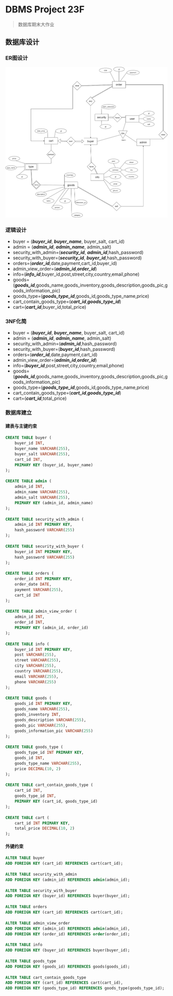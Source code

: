 # DBMS Project 23F 
>数据库期末大作业

## 数据库设计

### ER图设计
<img src="design/ER1.png" style="background-color:#fff;"/>

### 逻辑设计
- buyer = (***buyer_id***, ***buyer_name***, buyer_salt, cart_id)
- admin = (***admin_id***, ***admin_name***, admin_salt)
- security_with_admin=(***security_id***, ***admin_id***,hash_password)
- security_with_buyer=(***security_id***, ***buyer_id***,hash_password)
- orders=(***order_id***,date,payment,cart_id,buyer_id)
- admin_view_order=(***admin_id***,***order_id***)
- info=(***info_id***,buyer_id,post,street,city,country,email,phone)
- goods=(***goods_id***,goods_name,goods_inventory,goods_description,goods_pic,goods_information_pic)
- goods_type=(***goods_type_id***,goods_id,goods_type_name,price)
- cart_contain_goods_type=(***cart_id***,***goods_type_id***)
- cart=(***cart_id***,buyer_id,total_price)

### 3NF化简
- buyer = (***buyer_id***, ***buyer_name***, buyer_salt, cart_id)
- admin = (***admin_id***, ***admin_name***, admin_salt)
- security_with_admin=(***admin_id***,hash_password)
- security_with_buyer=(***buyer_id***,hash_password)
- orders=(***order_id***,date,payment,cart_id)
- admin_view_order=(***admin_id***,***order_id***)
- info=(***buyer_id***,post,street,city,country,email,phone)
- goods=(***goods_id***,goods_name,goods_inventory,goods_description,goods_pic,goods_information_pic)
- goods_type=(***goods_type_id***,goods_id,goods_type_name,price)
- cart_contain_goods_type=(***cart_id***,***goods_type_id***)
- cart=(***cart_id***,total_price)

### 数据库建立

#### 建表与主键约束
```sql
CREATE TABLE buyer (
    buyer_id INT,
    buyer_name VARCHAR(255),
    buyer_salt VARCHAR(255),
    cart_id INT,
    PRIMARY KEY (buyer_id, buyer_name)
);

CREATE TABLE admin (
    admin_id INT,
    admin_name VARCHAR(255),
    admin_salt VARCHAR(255),
    PRIMARY KEY (admin_id, admin_name)
);

CREATE TABLE security_with_admin (
    admin_id INT PRIMARY KEY,
    hash_password VARCHAR(255)
);

CREATE TABLE security_with_buyer (
    buyer_id INT PRIMARY KEY,
    hash_password VARCHAR(255)
);

CREATE TABLE orders (
    order_id INT PRIMARY KEY,
    order_date DATE,
    payment VARCHAR(255),
    cart_id INT
);

CREATE TABLE admin_view_order (
    admin_id INT,
    order_id INT,
    PRIMARY KEY (admin_id, order_id)
);

CREATE TABLE info (
    buyer_id INT PRIMARY KEY,
    post VARCHAR(255),
    street VARCHAR(255),
    city VARCHAR(255),
    country VARCHAR(255),
    email VARCHAR(255),
    phone VARCHAR(255)
);

CREATE TABLE goods (
    goods_id INT PRIMARY KEY,
    goods_name VARCHAR(255),
    goods_inventory INT,
    goods_description VARCHAR(255), 
    goods_pic VARCHAR(255),
    goods_information_pic VARCHAR(255)
);

CREATE TABLE goods_type (
    goods_type_id INT PRIMARY KEY,
    goods_id INT,
    goods_type_name VARCHAR(255),
    price DECIMAL(10, 2)
);

CREATE TABLE cart_contain_goods_type (
    cart_id INT,
    goods_type_id INT,
    PRIMARY KEY (cart_id, goods_type_id)
);

CREATE TABLE cart (
    cart_id INT PRIMARY KEY,
    total_price DECIMAL(10, 2)
);
```

#### 外键约束
```sql
ALTER TABLE buyer
ADD FOREIGN KEY (cart_id) REFERENCES cart(cart_id);

ALTER TABLE security_with_admin
ADD FOREIGN KEY (admin_id) REFERENCES admin(admin_id);

ALTER TABLE security_with_buyer
ADD FOREIGN KEY (buyer_id) REFERENCES buyer(buyer_id);

ALTER TABLE orders
ADD FOREIGN KEY (cart_id) REFERENCES cart(cart_id);

ALTER TABLE admin_view_order
ADD FOREIGN KEY (admin_id) REFERENCES admin(admin_id),
ADD FOREIGN KEY (order_id) REFERENCES order(order_id);

ALTER TABLE info
ADD FOREIGN KEY (buyer_id) REFERENCES buyer(buyer_id);

ALTER TABLE goods_type
ADD FOREIGN KEY (goods_id) REFERENCES goods(goods_id);

ALTER TABLE cart_contain_goods_type
ADD FOREIGN KEY (cart_id) REFERENCES cart(cart_id),
ADD FOREIGN KEY (goods_type_id) REFERENCES goods_type(goods_type_id);
```




